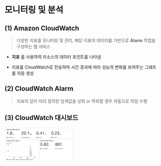모니터링 및 분석
===============

## (1) **Amazon CloudWatch**   
> 다양한 지표를 모니터링 및 관리, 해당 지표의 데이터를 기반으로 **Alarm** 작업을 구성하는 웹 서비스

- **지표** 를 사용하여 리소스의 데이터 포인트를 나타냄

- 지표를 CloudWatch로 전송하여 시간 경과에 따라 성능의 변화를 보여주는 그래프를 자동 생성

## (2) **CloudWatch Alarm**   
> 지표의 값이 미리 정의된 임계값을 상회 or 하회할 경우 자동으로 작업 수행

## (3) **CloudWatch 대시보드**   

<img src="https://github.com/Hakunam97/TIL/blob/master/AWS/images/CloudWatch%EB%8C%80%EC%8B%9C%EB%B3%B4%EB%93%9C.PNG" width="45%" height="35%" title="cloudwatch" alt="cloudwatch"></img>
